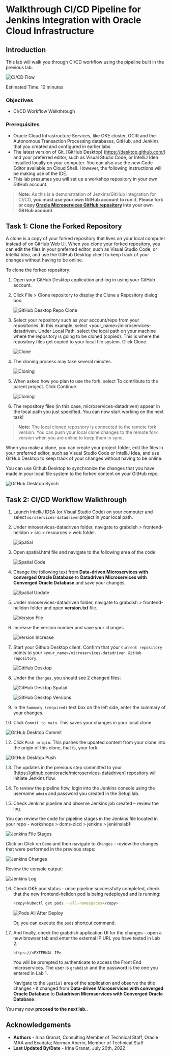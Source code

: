 #  Walkthrough CI/CD Pipeline for Jenkins Integration with Oracle Cloud Infrastructure

## Introduction

This lab will walk you through CI/CD workflow using the pipeline built in the previous lab.

![CI/CD Flow](images/cicd-jenkins-flow.png " ")

Estimated Time: 10 minutes

### Objectives

* CI/CD Workflow Walkthrough
  
### Prerequisites

* Oracle Cloud Infrastructure Services, like OKE cluster, OCIR and the Autonomous Transaction Processing databases, GitHub, and Jenkins that you created and configured in earlier labs
* The latest version of Git, [GitHub Desktop] (https://desktop.github.com/) and your preferred editor, such as Visual Studio Code, or IntelliJ Idea installed locally on your computer. You can also use the new Code Editor available on Cloud Shell. However, the following instructions will be making use of the IDE.
* This lab presumes you will set up a workshop repository in your own GitHub account.

> **Note:** As this is a demonstration of Jenkins/GitHub integration for CI/CD, **you must use your own GitHub account to run it. Please fork or copy [Oracle Microservices GitHub repository](https://github.com/oracle/microservices-datadriven) into your own GitHub account**.

## Task 1: Clone the Forked Repository

A clone is a copy of your forked repository that lives on your local computer instead of on GitHub Web UI. When you clone your forked repository, you can edit the files in your preferred editor, such as  Visual Studio Code, or IntelliJ Idea, and use the GitHub Desktop client to keep track of your changes without having to be online.

To clone the forked repository:

1. Open your GitHub Desktop application and log in using your GitHub account.

2. Click File > Clone repository to display the Clone a Repository dialog box.

   ![GitHub Desktop Repo Clone](images/github-desktop-clone-repo.png " ")

3. Select your repository such as your account/repo from your repositories. In this example, select <your_name>/microservices-datadriven. Under Local Path, select the local path on your machine where the repository is going to be cloned (copied). This is where the repository files get copied to your local file system. Click Clone.

   ![Clone](images/clone.png " ")

4. The cloning process may take several minutes.

   ![Cloning](images/cloning.png " ")

5. When asked how you plan to use the fork, select To contribute to the parent project. Click Continue.

   ![Cloning](images/contribute-to-parent.png " ")

6. The repository files (in this case, microservices-datadriven) appear in the local path you just specified. You can now start working on the next task!

> **Note:** The local cloned repository is connected to the remote fork version. You can push your local clone changes to the remote fork version when you are online to keep them in sync.

When you make a clone, you can create your project folder, edit the files in your preferred editor, such as Visual Studio Code or IntelliJ Idea, and use GitHub Desktop to keep track of your changes without having to be online.

You can use Github Desktop to synchronize the changes that you have made in your local file system to the forked content on your GitHub repo.

   ![GitHub Desktop Synch](images/github-desktop-sync.png " ")

## Task 2: CI/CD Workflow Walkthrough 
 
1. Launch IntelliJ IDEA (or Visual Studio Code) on your computer and select `miroservices-datadriven`project in your local path.

2. Under miroservices-datadriven folder, navigate to grabdish > frontend-helidon > src > resources > web folder.

   ![Spatial](images/spatial.png " ")

3. Open spatial.html file and navigate to the following area of the code
 
   ![Spatial Code](images/spatial-code.png " ")

4. Change the following text from **Data-driven Microservices with converged Oracle Database** to **Datadriven Microservices with Converged Oracle Database** and save your changes.

   ![Spatial Update](images/spatial-edit.png " ")

5. Under miroservices-datadriven folder, navigate to grabdish > frontend-helidon folder and open **version.txt** file.

   ![Version File](images/versions-file.png " ")

6. Increase the version number and save your changes

   ![Version Increase](images/versions-update.png " ")

7. Start your Github Desktop client. Confirm that your `Current repository` points to your  `<your_name>/microservices-datadriven GitHub repository`.

   ![GitHub Desktop](images/github-desktop.png " ")

8. Under the `Changes`, you should see 2 changed files:

   ![GitHub Desktop Spatial](images/github-desktop-spatial.png " ")

   ![GitHub Desktop Versions](images/github-desktop-versions.png " ")

9. In the `Summary (required)` text box on the left side, enter the summary of your changes.

10. Click `Commit to main`. This saves your changes in your local clone.

   ![GitHub Desktop Commit](images/github-desktop-commit.png " ")

12. Click `Push origin`. This pushes the updated content from your clone into the origin of this clone, that is, your fork.

   ![GitHub Desktop Push](images/github-desktop-push.png " ")

13. The updates in the previous step committed to your [https://github.com/oracle/microservices-datadriven] repository will initiate Jenkins flow.

14. To review the pipeline flow, login into the Jenkins console using the username `admin` and password you created in the Setup lab.

15. Check Jenkins pipeline and observe Jenkins job created – review the log.

   You can review the code for pipeline stages in the Jenkins file located in your repo - workshops > dcms-cicd > jenkins > jenkinslab1:

   ![Jenkins File Stages](images/jenkins-file-pipeline.png " ")

   Click on Click on `Demo` and then navigate to `Changes` - review the changes that were performed in the previous steps:

   ![Jenkins Changes](images/jenkins-changes.png " ")

   Review the console output:

   ![Jenkins Log](images/jenkins-console-output.png " ")

16. Check OKE pod status - once pipeline successfully completed, check that the new frontend-helidon pod is being redeployed and is running:

    ```bash
    <copy>kubectl get pods --all-namespaces</copy>
    ```

    ![Pods All After Deploy](images/pods-all-after-deploy.png " ")

    Or, you can execute the `pods` shortcut command.

17. And finally, check the grabdish application UI for the changes - open a new browser tab and enter the external IP URL you have tested in Lab 2.:

    `https://<EXTERNAL-IP>`

    You will be prompted to authenticate to access the Front End microservices. The user is `grabdish` and the password is the one you entered in Lab 1.

    Navigate to the `Spatial` area of the application and observe the title changes - it changed from  **Data-driven Microservices with converged Oracle Database** to **Datadriven Microservices with Converged Oracle Database**  .

    

You may now **proceed to the next lab.**.

## Acknowledgements

* **Authors** - Irina Granat, Consulting Member of Technical Staff, Oracle MAA and Exadata; Norman Aberin, Member of Technical Staff
* **Last Updated By/Date** - Irina Granat, July 20th, 2022
